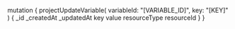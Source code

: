 mutation {
    projectUpdateVariable(
        variableId: "[VARIABLE_ID]",
        key: "[KEY]"
    ) {
        _id
        _createdAt
        _updatedAt
        key
        value
        resourceType
        resourceId
    }
}
